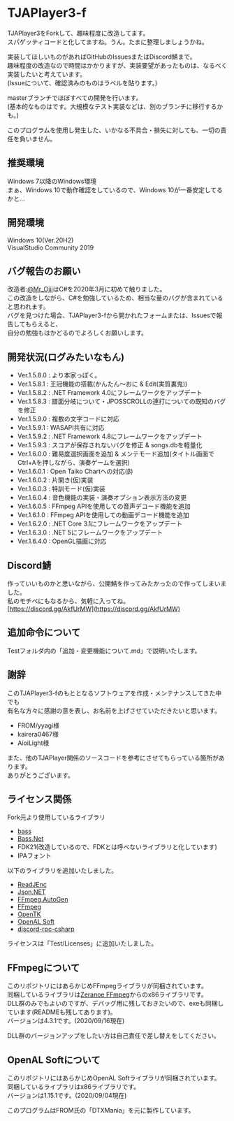 # TJAPlayer3-f
TJAPlayer3をForkして、趣味程度に改造してます。  
スパゲッティコードと化してますね。うん。たまに整理しましょうかね。

実装してほしいものがあればGitHubのIssuesまたはDiscord鯖まで。  
趣味程度の改造なので時間はかかりますが、実装要望があったものは、なるべく実装したいと考えています。  
(Issueについて、確認済みのものはラベルを貼ります。)

masterブランチでほぼすべての開発を行います。  
(基本的なものはです。大規模なテスト実装などは、別のブランチに移行するかも。)

このプログラムを使用し発生した、いかなる不具合・損失に対しても、一切の責任を負いません。

## 推奨環境
Windows 7以降のWindows環境  
まぁ、Windows 10で動作確認をしているので、Windows 10が一番安定してるかと...

## 開発環境
Windows 10(Ver.20H2)  
VisualStudio Community 2019

## バグ報告のお願い
改造者:[@Mr_Ojii](https://twitter.com/Mr_Ojii)はC#を2020年3月に初めて触りました。  
この改造をしながら、C#を勉強しているため、相当な量のバグが含まれていると思われます。  
バグを見つけた場合、TJAPlayer3-fから開かれたフォームまたは、Issuesで報告してもらえると、  
自分の勉強もはかどるのでよろしくお願いします。

## 開発状況(ログみたいなもん)
+ Ver.1.5.8.0 : より本家っぽく。
+ Ver.1.5.8.1 : 王冠機能の搭載(かんたん～おに & Edit(実質裏鬼))
+ Ver.1.5.8.2 : .NET Framework 4.0にフレームワークをアップデート
+ Ver.1.5.8.3 : 譜面分岐について・JPOSSCROLLの連打についての既知のバグを修正
+ Ver.1.5.9.0 : 複数の文字コードに対応
+ Ver.1.5.9.1 : WASAPI共有に対応
+ Ver.1.5.9.2 : .NET Framework 4.8にフレームワークをアップデート
+ Ver.1.5.9.3 : スコアが保存されないバグを修正 & songs.dbを軽量化
+ Ver.1.6.0.0 : 難易度選択画面を追加 & メンテモード追加(タイトル画面でCtrl+Aを押しながら、演奏ゲームを選択)
+ Ver.1.6.0.1 : Open Taiko Chartへの対応(β)
+ Ver.1.6.0.2 : 片開き(仮)実装
+ Ver.1.6.0.3 : 特訓モード(仮)実装
+ Ver.1.6.0.4 : 音色機能の実装・演奏オプション表示方法の変更
+ Ver.1.6.0.5 : FFmpeg APIを使用しての音声デコード機能を追加
+ Ver.1.6.1.0 : FFmpeg APIを使用しての動画デコード機能を追加
+ Ver.1.6.2.0 : .NET Core 3.1にフレームワークをアップデート
+ Ver.1.6.3.0 : .NET 5にフレームワークをアップデート
+ Ver.1.6.4.0 : OpenGL描画に対応

## Discord鯖
作っていいものかと思いながら、公開鯖を作ってみたかったので作ってしまいました。  
私のモチベにもなるから、気軽に入ってね。  
[https://discord.gg/AkfUrMW](https://discord.gg/AkfUrMW)

## 追加命令について
Testフォルダ内の「追加・変更機能について.md」で説明いたします。

## 謝辞
このTJAPlayer3-fのもととなるソフトウェアを作成・メンテナンスしてきた中でも  
有名な方々に感謝の意を表し、お名前を上げさせていただきたいと思います。

- FROM/yyagi様
- kairera0467様
- AioiLight様

また、他のTJAPlayer関係のソースコードを参考にさせてもらっている箇所があります。  
ありがとうございます。

## ライセンス関係
Fork元より使用しているライブラリ
* [bass](https://www.un4seen.com/bass.html)
* [Bass.Net](http://bass.radio42.com/)
* FDK21(改造しているので、FDKとは呼べないライブラリと化しています)
* IPAフォント

以下のライブラリを追加いたしました。
* [ReadJEnc](https://github.com/hnx8/ReadJEnc)
* [Json.NET](https://www.newtonsoft.com/json)
* [FFmpeg.AutoGen](https://github.com/Ruslan-B/FFmpeg.AutoGen)
* [FFmpeg](https://ffmpeg.org/)
* [OpenTK](https://opentk.net/)
* [OpenAL Soft](https://openal-soft.org/)
* [discord-rpc-csharp](https://github.com/Lachee/discord-rpc-csharp)

ライセンスは「Test/Licenses」に追加いたしました。

## FFmpegについて
このリポジトリにはあらかじめFFmpegライブラリが同梱されています。  
同梱しているライブラリは[Zeranoe FFmpeg](http://ffmpeg.zeranoe.com/builds/)からのx86ライブラリです。  
DLL群のみでもよいのですが、デバッグ用に残しておきたいので、exeも同梱しています(READMEも残してあります)。  
バージョンは4.3.1です。(2020/09/16現在)

DLL群のバージョンアップをしたい方は自己責任で差し替えをしてください。  

## OpenAL Softについて
このリポジトリにはあらかじめOpenAL Softライブラリが同梱されています。  
同梱しているライブラリはx86ライブラリです。  
バージョンは1.15.1です。(2020/09/04現在)

このプログラムはFROM氏の「DTXMania」を元に製作しています。

